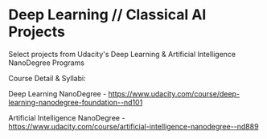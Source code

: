 # Deep Learning // Classical AI Projects

Select projects from Udacity's Deep Learning & Artificial Intelligence NanoDegree Programs

Course Detail & Syllabi:

Deep Learning NanoDegree - https://www.udacity.com/course/deep-learning-nanodegree-foundation--nd101

Artificial Intelligence NanoDegree - https://www.udacity.com/course/artificial-intelligence-nanodegree--nd889

